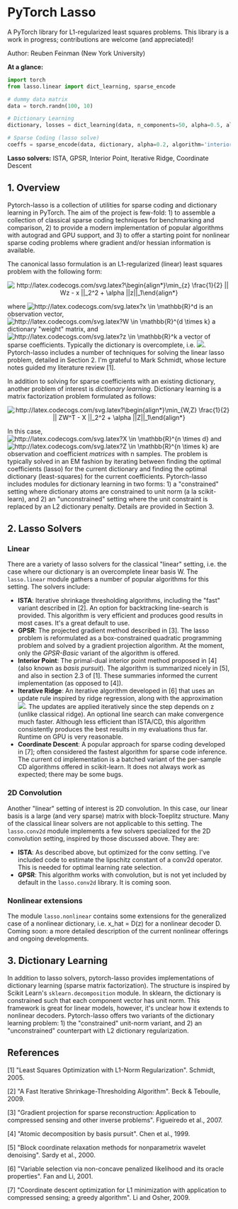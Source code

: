 # PyTorch Lasso

A PyTorch library for L1-regularized least squares problems. This library is a work in progress; contributions are welcome (and appreciated)!

Author: Reuben Feinman (New York University)

__At a glance:__

```python
import torch
from lasso.linear import dict_learning, sparse_encode

# dummy data matrix
data = torch.randn(100, 10)

# Dictionary Learning
dictionary, losses = dict_learning(data, n_components=50, alpha=0.5, algorithm='ista')

# Sparse Coding (lasso solve)
coeffs = sparse_encode(data, dictionary, alpha=0.2, algorithm='interior-point')
```

__Lasso solvers:__ ISTA, GPSR, Interior Point, Iterative Ridge, Coordinate Descent

## 1. Overview

Pytorch-lasso is a collection of utilities for sparse coding and dictionary learning in PyTorch. 
The aim of the project is few-fold: 1) to assemble a collection of classical sparse coding techniques for benchmarking and comparison, 2) to provide a modern implementation of popular algorithms with autograd and GPU support, and 3) to offer a starting point for nonlinear sparse coding problems where gradient and/or hessian information is available.

The canonical lasso formulation is an L1-regularized (linear) least squares problem with the following form:

<p align="center">
<img src="http://latex.codecogs.com/svg.latex?\begin{align*}\min_{z}&space;\frac{1}{2}&space;||&space;Wz&space;-&space;x&space;||_2^2&space;&plus;&space;\alpha&space;||z||_1\end{align*}&space;" title="http://latex.codecogs.com/svg.latex?\begin{align*}\min_{z} \frac{1}{2} || Wz - x ||_2^2 + \alpha ||z||_1\end{align*} " /> 
</p>

where <img src="http://latex.codecogs.com/svg.latex?x&space;\in&space;\mathbb{R}^d" title="http://latex.codecogs.com/svg.latex?x \in \mathbb{R}^d" /> is an observation vector, <img src="http://latex.codecogs.com/svg.latex?W&space;\in&space;\mathbb{R}^{d&space;\times&space;k}" title="http://latex.codecogs.com/svg.latex?W \in \mathbb{R}^{d \times k}" /> a dictionary "weight" matrix, and <img src="http://latex.codecogs.com/svg.latex?z&space;\in&space;\mathbb{R}^k" title="http://latex.codecogs.com/svg.latex?z \in \mathbb{R}^k" /> a vector of sparse coefficients. 
Typically the dictionary is overcomplete, i.e. <img src="http://latex.codecogs.com/svg.latex?k&space;>&space;d" />.
Pytorch-lasso includes a number of techniques for solving the linear lasso problem, detailed in Section 2. 
I'm grateful to Mark Schmidt, whose lecture notes guided my literature review [1].

In addition to solving for sparse coefficients with an existing dictionary, another problem of interest is _dictionary learning_. 
Dictionary learning is a matrix factorization problem formulated as follows:

<p align="center">
<img src="http://latex.codecogs.com/svg.latex?\begin{align*}\min_{W,Z}&space;\frac{1}{2}&space;||&space;ZW^T&space;-&space;X&space;||_2^2&space;&plus;&space;\alpha&space;||Z||_1\end{align*}&space;" title="http://latex.codecogs.com/svg.latex?\begin{align*}\min_{W,Z} \frac{1}{2} || ZW^T - X ||_2^2 + \alpha ||Z||_1\end{align*} " />
</p>

In this case, <img src="http://latex.codecogs.com/svg.latex?X&space;\in&space;\mathbb{R}^{n&space;\times&space;d}" title="http://latex.codecogs.com/svg.latex?X \in \mathbb{R}^{n \times d}" /> and <img src="http://latex.codecogs.com/svg.latex?Z&space;\in&space;\mathbb{R}^{n&space;\times&space;k}" title="http://latex.codecogs.com/svg.latex?Z \in \mathbb{R}^{n \times k}" /> are observation and coefficient _matrices_ with n samples. 
The problem is typically solved in an EM fashion by iterating between finding the optimal coefficients (lasso) for the current dictionary and finding the optimal dictionary (least-squares) for the current coefficients.
Pytorch-lasso includes modules for dictionary learning in two forms: 1) a "constrained" setting where dictionary atoms are constrained to unit norm (a la scikit-learn), and 2) an "unconstrained" setting where the unit constraint is replaced by an L2 dictionary penalty. Details are provided in Section 3.

## 2. Lasso Solvers

### Linear

There are a variety of lasso solvers for the classical "linear" setting, i.e. the case where our dictionary is an overcomplete linear basis W.
The `lasso.linear` module gathers a number of popular algorithms for this setting. The solvers include:

- __ISTA__: Iterative shrinkage thresholding algorithms, including the "fast" variant described in [2]. An option for backtracking line-search is provided. This algorithm is very efficient and produces good results in most cases. It's a great default to use.
- __GPSR__: The projected gradient method described in [3]. The lasso problem is reformulated as a box-constrained quadratic programming problem and solved by a gradient projection algorithm. At the moment, only the _GPSR-Basic_ variant of the algorithm is offered.
- __Interior Point__: The primal-dual interior point method proposed in [4] (also known as _basis pursuit_). The algorithm is summarized nicely in [5], and also in section 2.3 of [1]. These summaries informed the current implementation (as opposed to [4]).
- __Iterative Ridge__: An iterative algorithm developed in [6] that uses an update rule inspired by ridge regression, along with the approximation <img src="http://latex.codecogs.com/svg.latex?||z||_1&space;\approx&space;||z||_2^2&space;/&space;||z||_1" />. The updates are applied iteratively since the step depends on z (unlike classical ridge). An optional line search can make convergence much faster. Although less efficient than ISTA/CD, this algorithm consistently produces the best results in my evaluations thus far. Runtime on GPU is very reasonable.
- __Coordinate Descent__: A popular approach for sparse coding developed in [7]; often considered the fastest algorithm for sparse code inference. The current cd implementation is a batched variant of the per-sample CD algorithms offered in scikit-learn. It does not always work as expected; there may be some bugs.

### 2D Convolution

Another "linear" setting of interest is 2D convolution. 
In this case, our linear basis is a large (and very sparse) matrix with block-Toeplitz structure. 
Many of the classical linear solvers are not applicable to this setting. 
The `lasso.conv2d` module implements a few solvers specialized for the 2D convolution setting, inspired by those discussed above. They are:

- __ISTA__: As described above, but optimized for the conv setting. I've included code to estimate the lipschitz constant of a conv2d operator. This is needed for optimal learning rate selection.
- __GPSR__: This algorithm works with convolution, but is not yet included by default in the `lasso.conv2d` library. It is coming soon.

### Nonlinear extensions

The module `lasso.nonlinear` contains some extensions for the generalized case of a nonlinear dictionary, i.e. x_hat = D(z) for a nonlinear decoder D. Coming soon: a more detailed description of the current nonlinear offerings and ongoing developments.


## 3. Dictionary Learning

In addition to lasso solvers, pytorch-lasso provides implementations of dictionary learning (sparse matrix factorization). 
The structure is inspired by Scikit Learn's `sklearn.decomposition` module. 
In sklearn, the dictionary is constrained such that each component vector has unit norm. 
This framework is great for linear models, however, it's unclear how it extends to nonlinear decoders. 
Pytorch-lasso offers two variants of the dictionary learning problem: 1) the "constrained" unit-norm variant, and 2) an "unconstrained" counterpart with L2 dictionary regularization.


## References
[1] "Least Squares Optimization with L1-Norm Regularization". Schmidt, 2005.

[2] "A Fast Iterative Shrinkage-Thresholding Algorithm". Beck & Teboulle, 2009.

[3] "Gradient projection for sparse reconstruction: Application to compressed sensing and other inverse problems". Figueiredo et al., 2007.

[4] "Atomic decomposition by basis pursuit". Chen et al., 1999.

[5] "Block coordinate relaxation methods for nonparametrix wavelet denoising". Sardy et al., 2000.

[6] "Variable selection via non-concave penalized likelihood and its oracle properties". Fan and Li, 2001.

[7] "Coordinate descent optimization for L1 minimization with application to compressed sensing; a greedy algorithm". Li and Osher, 2009.